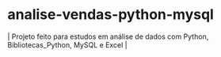 # analise-vendas-python-mysql
| Projeto feito para estudos em análise de dados com Python, Bibliotecas_Python, MySQL e Excel |
